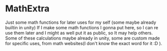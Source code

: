 # MathExtra
Just some math functions for later uses for my self (some maybe already builtin in unity)
If I make some math functions I gonna put here, so I can re use them later and I might as well put it as public, so It may help others.
Some of these calculations maybe already in unity, some are custom made for specific uses, from math websites(I don't know the exact word for it :D ).
